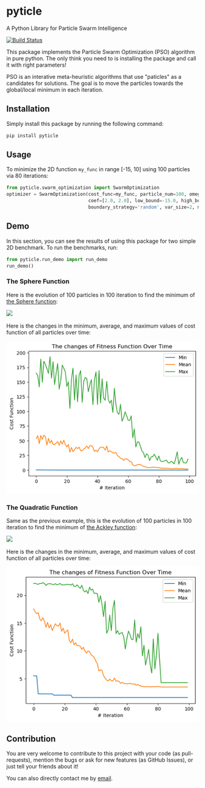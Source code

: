 # pyticle
A Python Library for Particle Swarm Intelligence

[![Build Status](https://circleci.com/gh/owhadi/pyticle.svg)](https://app.circleci.com/pipelines/github/owhadi)

This package implements the Particle Swarm Optimization (PSO) algorithm in pure python. The only think you need to is 
installing the package and call it with right parameters!

PSO is an interative meta-heuristic algorithms that use "paticles" as a candidates for solutions. The goal is to move the particles 
towards the global/local minimum in each iteration.

## Installation
Simply install this package by running the following command:
 ```bash
pip install pyticle 
```

## Usage

To minimize the 2D function `my_func` in range [-15, 10] using 100 particles via 80 iterations:
```python
from pyticle.swarm_optimization import SwarmOptimization
optimizer = SwarmOptimization(cost_func=my_func, particle_num=100, omega_start=1, omega_end=0.0,
                              coef=[2.0, 2.0], low_bound=-15.0, high_bound=10,
                              boundary_strategy='random', var_size=2, max_iter_num=80, elite_rate=0.1)
```

## Demo

In this section, you can see the results of using this package for two simple 2D benchmark. To run the benchmarks, run:
```python
from pyticle.run_demo import run_demo
run_demo()
```

### The Sphere Function
Here is the evolution of 100 particles in 100 iteration to find the minimum of [the Sphere function](https://en.wikipedia.org/wiki/File:Sphere_function_in_3D.pdf):

![](demo/x2_particles.gif)

Here is the changes in the minimum, average, and maximum values of cost function of all particles over time:

![](demo/x2_history.png)

### The Quadratic Function
Same as the previous example, this is the evolution of 100 particles in 100 iteration to find the minimum of [the Ackley function](https://en.wikipedia.org/wiki/Ackley_function):

![](demo/ackley_particles.gif)

Here is the changes in the minimum, average, and maximum values of cost function of all particles over time:

![](demo/ackley_history.png)


## Contribution
You are very welcome to contribute to this project with your code (as pull-requests), mention the bugs or ask for new 
features (as GitHub Issues), or just tell your friends about it! 

You can also directly contact me by [email](moein.owhadi@gmail.com).
 

